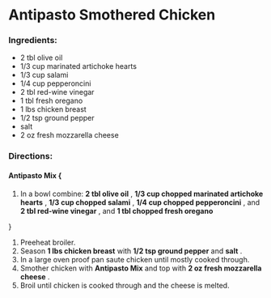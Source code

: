 # Antipasto Smothered Chicken 

### Ingredients: 
* 2 tbl olive oil
* 1/3 cup marinated artichoke hearts
* 1/3 cup salami
* 1/4 cup pepperoncini
* 2 tbl red-wine vinegar
* 1 tbl fresh oregano
* 1 lbs chicken breast
* 1/2 tsp ground pepper
*  salt
* 2 oz fresh mozzarella cheese

### Directions: 

#### Antipasto Mix {
1. In a bowl combine: **2 tbl olive oil** , **1/3 cup chopped marinated artichoke hearts** , **1/3 cup chopped salami** , **1/4 cup chopped pepperoncini** , and **2 tbl red-wine vinegar** , and **1 tbl chopped fresh oregano** 

}

1. Preeheat broiler. 
2. Season **1 lbs chicken breast** with **1/2 tsp ground pepper** and **salt** . 
3. In a large oven proof pan saute chicken until mostly cooked through. 
4. Smother chicken with **Antipasto Mix** and top with **2 oz fresh mozzarella cheese** . 
5. Broil until chicken is cooked through and the cheese is melted. 
